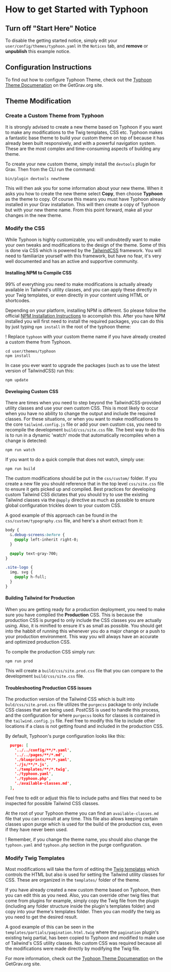 # How to get Started with Typhoon

## Turn off "Start Here" Notice

To disable the getting started notice, simply edit your `user/config/themes/typhoon.yaml` in the `Notices` tab, and **remove** or **unpublish** this example notice.

## Configuration Instructions

To find out how to configure Typhoon Theme, check out the [Typhoon Theme Documenation](https://getgrav.org/premium/typhoon/docs?target=_blank) on the GetGrav.org site.

## Theme Modification

### Create a Custom Theme from Typhoon

It is strongly advised to create a new theme based on Typhoon if you want to make any modifications to the Twig templates, CSS etc.  Typhoon makes a fantastic base theme to build your custom theme on top of because it has already been built responsively, and with a powerful navigation system.  These are the most complex and time-consuming aspects of building any theme.

To create your new custom theme, simply install the `devtools` plugin for Grav.  Then from the CLI run the command:

```shell script
bin/plugin devtools newtheme
```

This will then ask you for some information about your new theme.  When it asks you how to create the new theme select **Copy**, then choose **Typhoon** as the theme to copy.  Of course this means you must have Typhoon already installed in your Grav installation.  This will then create a copy of Typhoon but with your new theme name.  From this point forward, make all your changes in the new theme.

### Modify the CSS

While Typhoon is highly customizable, you will undoubtedly want to make your own tweaks and modifications to the design of the theme. Some of this is done via CSS which is powered by the [TailwindCSS](https://tailwindcss.com/) framework. You will need to familiarize yourself with this framework, but have no fear, it's very well documented and has an active and supportive community.

#### Installing NPM to Compile CSS

99% of everything you need to make modifications is actually already available in Tailwind's utility classes, and you can apply these directly in your Twig templates, or even directly in your content using HTML or shortcodes.

Depending on your platform, installing NPM is different. So please follow the official [NPM Installation Instructions](https://docs.npmjs.com/downloading-and-installing-node-js-and-npm?target=_blank) to accomplish this. After you have NPM installed you will first need to install the required packages, you can do this by just typing `npm install` in the root of the typhoon theme:

! Replace `typhoon` with your custom theme name if you have already created a custom theme from Typhoon.

 ```shell script
cd user/themes/typhoon
npm install
```

In case you ever want to upgrade the packages (such as to use the latest version of TailwindCSS) run this:

```shell script
npm update
```

#### Developing Custom CSS

There are times when you need to step beyond the TailwindCSS-provided utility classes and use your own custom CSS.  This is most likely to occur when you have no ability to change the output and include the required classes.  For these situations, or when you want to make modifications to the core `tailwind.config.js` file or add your own custom css, you need to recompile the development `build/css/site.css` file.  The best way to do this is to run in a dynamic 'watch' mode that automatically recompiles when a change is detected:

```shell script
npm run watch
```

If you want to do a quick compile that does not watch, simply use:

```shell
npm run build
```

The custom modifications should be put in the `css/custom/` folder.  If you create a new file you should reference that in the top level `css/site.css` file to ensure it gets picked up and compiled. Best practices for developing custom Tailwind CSS dictates that you should try to use the existing Tailwind classes via the `@apply` directive as much as possible to ensure global configuration trickles down to your custom CSS.

A good example of this approach can be found in the `css/custom/typography.css` file, and here's a short extract from it:

```sass
body {
  &.debug-screens:before {
    @apply left-inherit right-0;
  }

  @apply text-gray-700;
}

.site-logo {
  img, svg {
    @apply h-full;
  }
}
```

#### Building Tailwind for Production

When you are getting ready for a production deployment, you need to make sure you have compiled the **Production** CSS. This is because the production CSS is purged to only include the CSS classes you are actually using.  Also, it is minified to ensure it's as small as possible. You should get into the habbit of running this whenever you do a major change or a push to your production environment.  This way you will always have an accurate and optimized production CSS.

To compile the production CSS simply run:

```shell script
npm run prod
```

This will create a `build/css/site.prod.css` file that you can compare to the development `build/css/site.css` file.

#### Troubleshooting Production CSS issues

The production version of the Tailwind CSS which is built into `buld/css/site.prod.css` file utilizes the `purgecss` package to only include CSS classes that are being used.  PostCSS is used to handle this process, and the configuration for where `purgecss` looks for classes is contained in the `tailwind.config.js` file.  Feel free to modify this file to include other locations if a class is not getting found and included in the production CSS.

By default, Typhoon's purge configuration looks like this:

```json
  purge: [
    '../../config/**/*.yaml',
    '../../pages/**/*.md',
    './blueprints/**/*.yaml',
    './js/**/*.js',
    './templates/**/*.twig',
    './typhoon.yaml',
    './typhoon.php',
    './available-classes.md',
  ],
```

Feel free to edit or adjust this file to include paths and files that need to be inspected for possible Tailwind CSS classes.

At the root of your Typhoon theme you can find an `available-classes.md` file that you can consult at any time. This file also allows keeping certain classes upon purge which is used for the build of the production css, even if they have never been used.

! Remember, if you change the theme name, you should also change the `typhoon.yaml` and `typhoon.php` section in the purge configuration.

### Modify Twig Templates

Most modifications will take the form of editing the [Twig templates](https://twig.symfony.com/doc/3.x/templates.html) which controls the HTML but also is used for setting the Tailwind utility classes for CSS. These are organized in the `templates/` folder of the theme.

If you have already created a new custom theme based on Typhoon, then you can edit this as you need.  Also, you can override other twig files that come from plugins for example, simply copy the Twig file from the plugin (including any folder structure inside the plugin's templates folder) and copy into your theme's templates folder.  Then you can modify the twig as you need to get the desired result.

A good example of this can be seen in the `templates/partials/pagination.html.twig` where the `pagination` plugin's existing twig partial, has been copied to Typhoon and modified to make use of Tailwind's CSS utility classes.  No custom CSS was required because all the modifications were made directly by modifying the Twig file.

For more information, check out the [Typhoon Theme Documenation](https://getgrav.org/premium/typhoon/docs?target=_blank) on the GetGrav.org site.